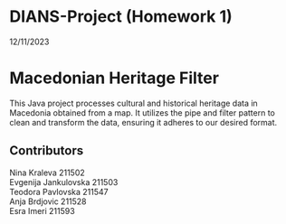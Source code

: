 # DIANS-Project (Homework 1)
12/11/2023

# Macedonian Heritage Filter
This Java project processes cultural and historical heritage data in Macedonia obtained from a map.
It utilizes the pipe and filter pattern to clean and transform the data, ensuring it adheres to our desired format.

## Contributors
Nina Kraleva 211502<br>
Evgenija Jankulovska 211503<br>
Teodora Pavlovska 211547<br>
Anja Brdjovic 211528<br>
Esra Imeri 211593<br>
